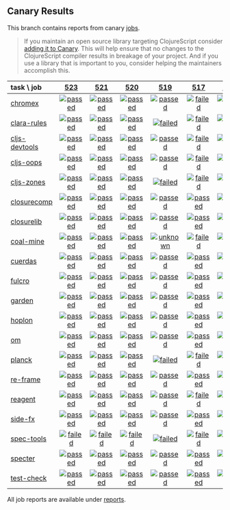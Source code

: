 ## Canary Results

This branch contains reports from canary [jobs](https://github.com/cljs-oss/canary/tree/jobs).

> If you maintain an open source library targeting ClojureScript consider [adding it to Canary](https://github.com/cljs-oss/canary/tree/master#how-to-participate). This will help ensure that no changes to the ClojureScript compiler results in breakage of your project. And if you use a library that is important to you, consider helping the maintainers accomplish this.

[//]: # (begin_overview_table)

| task \ job | <a href="reports/2018/08/17/job-000523-1.10.394-81a1ea1" title="job #523 finished on 2018-08-17">523</a> | <a href="reports/2018/08/15/job-000521-1.10.393-dab61a6" title="job #521 finished on 2018-08-15">521</a> | <a href="reports/2018/08/14/job-000520-1.10.393-dab61a6" title="job #520 finished on 2018-08-14">520</a> | <a href="reports/2018/08/13/job-000519-1.10.393-dab61a6" title="job #519 finished on 2018-08-13">519</a> | <a href="reports/2018/08/12/job-000517-1.10.393-dab61a6" title="job #517 finished on 2018-08-12">517</a> | <a href="reports/2018/08/10/job-000515-1.10.392-f13c08c" title="job #515 finished on 2018-08-10">515</a> | <a href="reports/2018/08/08/job-000513-1.10.392-f13c08c" title="job #513 finished on 2018-08-08">513</a> | <a href="reports/2018/08/07/job-000512-1.10.392-f13c08c" title="job #512 finished on 2018-08-07">512</a> | <a href="reports/2018/08/06/job-000511-1.10.392-f13c08c" title="job #511 finished on 2018-08-06">511</a> | <a href="reports/2018/08/05/job-000510-1.10.392-f13c08c" title="job #510 finished on 2018-08-05">510</a> |
| :--- | :---: | :---: | :---: | :---: | :---: | :---: | :---: | :---: | :---: | :---: |
| [chromex](https://github.com/binaryage/chromex) | <a href="reports/2018/08/17/job-000523-1.10.394-81a1ea1#-chromex"><img title="passed" src="http://box.binaryage.com/s-passed.svg"><a> | <a href="reports/2018/08/15/job-000521-1.10.393-dab61a6#-chromex"><img title="passed" src="http://box.binaryage.com/s-passed.svg"><a> | <a href="reports/2018/08/14/job-000520-1.10.393-dab61a6#-chromex"><img title="passed" src="http://box.binaryage.com/s-passed.svg"><a> | <a href="reports/2018/08/13/job-000519-1.10.393-dab61a6#-chromex"><img title="passed" src="http://box.binaryage.com/s-passed.svg"><a> | <a href="reports/2018/08/12/job-000517-1.10.393-dab61a6#-chromex"><img title="failed" src="http://box.binaryage.com/s-failed.svg"><a> | <a href="reports/2018/08/10/job-000515-1.10.392-f13c08c#-chromex"><img title="passed" src="http://box.binaryage.com/s-passed.svg"><a> | <a href="reports/2018/08/08/job-000513-1.10.392-f13c08c#-chromex"><img title="passed" src="http://box.binaryage.com/s-passed.svg"><a> | <a href="reports/2018/08/07/job-000512-1.10.392-f13c08c#-chromex"><img title="passed" src="http://box.binaryage.com/s-passed.svg"><a> | <a href="reports/2018/08/06/job-000511-1.10.392-f13c08c#-chromex"><img title="passed" src="http://box.binaryage.com/s-passed.svg"><a> | <a href="reports/2018/08/05/job-000510-1.10.392-f13c08c#-chromex"><img title="passed" src="http://box.binaryage.com/s-passed.svg"><a> |
| [clara-rules](https://github.com/cerner/clara-rules) | <a href="reports/2018/08/17/job-000523-1.10.394-81a1ea1#-clara-rules"><img title="passed" src="http://box.binaryage.com/s-passed.svg"><a> | <a href="reports/2018/08/15/job-000521-1.10.393-dab61a6#-clara-rules"><img title="passed" src="http://box.binaryage.com/s-passed.svg"><a> | <a href="reports/2018/08/14/job-000520-1.10.393-dab61a6#-clara-rules"><img title="passed" src="http://box.binaryage.com/s-passed.svg"><a> | <a href="reports/2018/08/13/job-000519-1.10.393-dab61a6#-clara-rules"><img title="failed" src="http://box.binaryage.com/s-failed.svg"><a> | <a href="reports/2018/08/12/job-000517-1.10.393-dab61a6#-clara-rules"><img title="failed" src="http://box.binaryage.com/s-failed.svg"><a> | <a href="reports/2018/08/10/job-000515-1.10.392-f13c08c#-clara-rules"><img title="passed" src="http://box.binaryage.com/s-passed.svg"><a> | <a href="reports/2018/08/08/job-000513-1.10.392-f13c08c#-clara-rules"><img title="passed" src="http://box.binaryage.com/s-passed.svg"><a> | <a href="reports/2018/08/07/job-000512-1.10.392-f13c08c#-clara-rules"><img title="passed" src="http://box.binaryage.com/s-passed.svg"><a> | <a href="reports/2018/08/06/job-000511-1.10.392-f13c08c#-clara-rules"><img title="passed" src="http://box.binaryage.com/s-passed.svg"><a> | <a href="reports/2018/08/05/job-000510-1.10.392-f13c08c#-clara-rules"><img title="passed" src="http://box.binaryage.com/s-passed.svg"><a> |
| [cljs-devtools](https://github.com/binaryage/cljs-devtools) | <a href="reports/2018/08/17/job-000523-1.10.394-81a1ea1#-cljs-devtools"><img title="passed" src="http://box.binaryage.com/s-passed.svg"><a> | <a href="reports/2018/08/15/job-000521-1.10.393-dab61a6#-cljs-devtools"><img title="passed" src="http://box.binaryage.com/s-passed.svg"><a> | <a href="reports/2018/08/14/job-000520-1.10.393-dab61a6#-cljs-devtools"><img title="passed" src="http://box.binaryage.com/s-passed.svg"><a> | <a href="reports/2018/08/13/job-000519-1.10.393-dab61a6#-cljs-devtools"><img title="passed" src="http://box.binaryage.com/s-passed.svg"><a> | <a href="reports/2018/08/12/job-000517-1.10.393-dab61a6#-cljs-devtools"><img title="failed" src="http://box.binaryage.com/s-failed.svg"><a> | <a href="reports/2018/08/10/job-000515-1.10.392-f13c08c#-cljs-devtools"><img title="passed" src="http://box.binaryage.com/s-passed.svg"><a> | <a href="reports/2018/08/08/job-000513-1.10.392-f13c08c#-cljs-devtools"><img title="passed" src="http://box.binaryage.com/s-passed.svg"><a> | <a href="reports/2018/08/07/job-000512-1.10.392-f13c08c#-cljs-devtools"><img title="passed" src="http://box.binaryage.com/s-passed.svg"><a> | <a href="reports/2018/08/06/job-000511-1.10.392-f13c08c#-cljs-devtools"><img title="passed" src="http://box.binaryage.com/s-passed.svg"><a> | <a href="reports/2018/08/05/job-000510-1.10.392-f13c08c#-cljs-devtools"><img title="passed" src="http://box.binaryage.com/s-passed.svg"><a> |
| [cljs-oops](https://github.com/binaryage/cljs-oops) | <a href="reports/2018/08/17/job-000523-1.10.394-81a1ea1#-cljs-oops"><img title="passed" src="http://box.binaryage.com/s-passed.svg"><a> | <a href="reports/2018/08/15/job-000521-1.10.393-dab61a6#-cljs-oops"><img title="passed" src="http://box.binaryage.com/s-passed.svg"><a> | <a href="reports/2018/08/14/job-000520-1.10.393-dab61a6#-cljs-oops"><img title="passed" src="http://box.binaryage.com/s-passed.svg"><a> | <a href="reports/2018/08/13/job-000519-1.10.393-dab61a6#-cljs-oops"><img title="passed" src="http://box.binaryage.com/s-passed.svg"><a> | <a href="reports/2018/08/12/job-000517-1.10.393-dab61a6#-cljs-oops"><img title="failed" src="http://box.binaryage.com/s-failed.svg"><a> | <a href="reports/2018/08/10/job-000515-1.10.392-f13c08c#-cljs-oops"><img title="failed" src="http://box.binaryage.com/s-failed.svg"><a> | <a href="reports/2018/08/08/job-000513-1.10.392-f13c08c#-cljs-oops"><img title="failed" src="http://box.binaryage.com/s-failed.svg"><a> | <a href="reports/2018/08/07/job-000512-1.10.392-f13c08c#-cljs-oops"><img title="failed" src="http://box.binaryage.com/s-failed.svg"><a> | <a href="reports/2018/08/06/job-000511-1.10.392-f13c08c#-cljs-oops"><img title="failed" src="http://box.binaryage.com/s-failed.svg"><a> | <a href="reports/2018/08/05/job-000510-1.10.392-f13c08c#-cljs-oops"><img title="failed" src="http://box.binaryage.com/s-failed.svg"><a> |
| [cljs-zones](https://github.com/binaryage/cljs-zones) | <a href="reports/2018/08/17/job-000523-1.10.394-81a1ea1#-cljs-zones"><img title="passed" src="http://box.binaryage.com/s-passed.svg"><a> | <a href="reports/2018/08/15/job-000521-1.10.393-dab61a6#-cljs-zones"><img title="passed" src="http://box.binaryage.com/s-passed.svg"><a> | <a href="reports/2018/08/14/job-000520-1.10.393-dab61a6#-cljs-zones"><img title="passed" src="http://box.binaryage.com/s-passed.svg"><a> | <a href="reports/2018/08/13/job-000519-1.10.393-dab61a6#-cljs-zones"><img title="failed" src="http://box.binaryage.com/s-failed.svg"><a> | <a href="reports/2018/08/12/job-000517-1.10.393-dab61a6#-cljs-zones"><img title="failed" src="http://box.binaryage.com/s-failed.svg"><a> | <a href="reports/2018/08/10/job-000515-1.10.392-f13c08c#-cljs-zones"><img title="passed" src="http://box.binaryage.com/s-passed.svg"><a> | <a href="reports/2018/08/08/job-000513-1.10.392-f13c08c#-cljs-zones"><img title="passed" src="http://box.binaryage.com/s-passed.svg"><a> | <a href="reports/2018/08/07/job-000512-1.10.392-f13c08c#-cljs-zones"><img title="passed" src="http://box.binaryage.com/s-passed.svg"><a> | <a href="reports/2018/08/06/job-000511-1.10.392-f13c08c#-cljs-zones"><img title="passed" src="http://box.binaryage.com/s-passed.svg"><a> | <a href="reports/2018/08/05/job-000510-1.10.392-f13c08c#-cljs-zones"><img title="passed" src="http://box.binaryage.com/s-passed.svg"><a> |
| [closurecomp](https://github.com/mfikes/closurecomp) | <a href="reports/2018/08/17/job-000523-1.10.394-81a1ea1#-closurecomp"><img title="passed" src="http://box.binaryage.com/s-passed.svg"><a> | <a href="reports/2018/08/15/job-000521-1.10.393-dab61a6#-closurecomp"><img title="passed" src="http://box.binaryage.com/s-passed.svg"><a> | <a href="reports/2018/08/14/job-000520-1.10.393-dab61a6#-closurecomp"><img title="passed" src="http://box.binaryage.com/s-passed.svg"><a> | <a href="reports/2018/08/13/job-000519-1.10.393-dab61a6#-closurecomp"><img title="passed" src="http://box.binaryage.com/s-passed.svg"><a> | <a href="reports/2018/08/12/job-000517-1.10.393-dab61a6#-closurecomp"><img title="passed" src="http://box.binaryage.com/s-passed.svg"><a> | <a href="reports/2018/08/10/job-000515-1.10.392-f13c08c#-closurecomp"><img title="passed" src="http://box.binaryage.com/s-passed.svg"><a> | <a href="reports/2018/08/08/job-000513-1.10.392-f13c08c#-closurecomp"><img title="passed" src="http://box.binaryage.com/s-passed.svg"><a> | <a href="reports/2018/08/07/job-000512-1.10.392-f13c08c#-closurecomp"><img title="passed" src="http://box.binaryage.com/s-passed.svg"><a> | <a href="reports/2018/08/06/job-000511-1.10.392-f13c08c#-closurecomp"><img title="passed" src="http://box.binaryage.com/s-passed.svg"><a> | <a href="reports/2018/08/05/job-000510-1.10.392-f13c08c#-closurecomp"><img title="passed" src="http://box.binaryage.com/s-passed.svg"><a> |
| [closurelib](https://github.com/mfikes/closurelib) | <a href="reports/2018/08/17/job-000523-1.10.394-81a1ea1#-closurelib"><img title="passed" src="http://box.binaryage.com/s-passed.svg"><a> | <a href="reports/2018/08/15/job-000521-1.10.393-dab61a6#-closurelib"><img title="passed" src="http://box.binaryage.com/s-passed.svg"><a> | <a href="reports/2018/08/14/job-000520-1.10.393-dab61a6#-closurelib"><img title="passed" src="http://box.binaryage.com/s-passed.svg"><a> | <a href="reports/2018/08/13/job-000519-1.10.393-dab61a6#-closurelib"><img title="passed" src="http://box.binaryage.com/s-passed.svg"><a> | <a href="reports/2018/08/12/job-000517-1.10.393-dab61a6#-closurelib"><img title="passed" src="http://box.binaryage.com/s-passed.svg"><a> | <a href="reports/2018/08/10/job-000515-1.10.392-f13c08c#-closurelib"><img title="passed" src="http://box.binaryage.com/s-passed.svg"><a> | <a href="reports/2018/08/08/job-000513-1.10.392-f13c08c#-closurelib"><img title="passed" src="http://box.binaryage.com/s-passed.svg"><a> | <a href="reports/2018/08/07/job-000512-1.10.392-f13c08c#-closurelib"><img title="passed" src="http://box.binaryage.com/s-passed.svg"><a> | <a href="reports/2018/08/06/job-000511-1.10.392-f13c08c#-closurelib"><img title="passed" src="http://box.binaryage.com/s-passed.svg"><a> | <a href="reports/2018/08/05/job-000510-1.10.392-f13c08c#-closurelib"><img title="passed" src="http://box.binaryage.com/s-passed.svg"><a> |
| [coal-mine](https://github.com/mfikes/coal-mine) | <a href="reports/2018/08/17/job-000523-1.10.394-81a1ea1#-coal-mine"><img title="passed" src="http://box.binaryage.com/s-passed.svg"><a> | <a href="reports/2018/08/15/job-000521-1.10.393-dab61a6#-coal-mine"><img title="passed" src="http://box.binaryage.com/s-passed.svg"><a> | <a href="reports/2018/08/14/job-000520-1.10.393-dab61a6#-coal-mine"><img title="passed" src="http://box.binaryage.com/s-passed.svg"><a> | <a href="reports/2018/08/13/job-000519-1.10.393-dab61a6#-coal-mine"><img title="unknown" src="http://box.binaryage.com/s-unknown.svg"><a> | <a href="reports/2018/08/12/job-000517-1.10.393-dab61a6#-coal-mine"><img title="failed" src="http://box.binaryage.com/s-failed.svg"><a> | <a href="reports/2018/08/10/job-000515-1.10.392-f13c08c#-coal-mine"><img title="passed" src="http://box.binaryage.com/s-passed.svg"><a> | <a href="reports/2018/08/08/job-000513-1.10.392-f13c08c#-coal-mine"><img title="passed" src="http://box.binaryage.com/s-passed.svg"><a> | <a href="reports/2018/08/07/job-000512-1.10.392-f13c08c#-coal-mine"><img title="passed" src="http://box.binaryage.com/s-passed.svg"><a> | <a href="reports/2018/08/06/job-000511-1.10.392-f13c08c#-coal-mine"><img title="passed" src="http://box.binaryage.com/s-passed.svg"><a> | <a href="reports/2018/08/05/job-000510-1.10.392-f13c08c#-coal-mine"><img title="passed" src="http://box.binaryage.com/s-passed.svg"><a> |
| [cuerdas](https://github.com/funcool/cuerdas) | <a href="reports/2018/08/17/job-000523-1.10.394-81a1ea1#-cuerdas"><img title="passed" src="http://box.binaryage.com/s-passed.svg"><a> | <a href="reports/2018/08/15/job-000521-1.10.393-dab61a6#-cuerdas"><img title="passed" src="http://box.binaryage.com/s-passed.svg"><a> | <a href="reports/2018/08/14/job-000520-1.10.393-dab61a6#-cuerdas"><img title="passed" src="http://box.binaryage.com/s-passed.svg"><a> | <a href="reports/2018/08/13/job-000519-1.10.393-dab61a6#-cuerdas"><img title="passed" src="http://box.binaryage.com/s-passed.svg"><a> | <a href="reports/2018/08/12/job-000517-1.10.393-dab61a6#-cuerdas"><img title="passed" src="http://box.binaryage.com/s-passed.svg"><a> | <a href="reports/2018/08/10/job-000515-1.10.392-f13c08c#-cuerdas"><img title="passed" src="http://box.binaryage.com/s-passed.svg"><a> | <a href="reports/2018/08/08/job-000513-1.10.392-f13c08c#-cuerdas"><img title="passed" src="http://box.binaryage.com/s-passed.svg"><a> | <a href="reports/2018/08/07/job-000512-1.10.392-f13c08c#-cuerdas"><img title="passed" src="http://box.binaryage.com/s-passed.svg"><a> | <a href="reports/2018/08/06/job-000511-1.10.392-f13c08c#-cuerdas"><img title="passed" src="http://box.binaryage.com/s-passed.svg"><a> | <a href="reports/2018/08/05/job-000510-1.10.392-f13c08c#-cuerdas"><img title="passed" src="http://box.binaryage.com/s-passed.svg"><a> |
| [fulcro](https://github.com/fulcrologic/fulcro) | <a href="reports/2018/08/17/job-000523-1.10.394-81a1ea1#-fulcro"><img title="passed" src="http://box.binaryage.com/s-passed.svg"><a> | <a href="reports/2018/08/15/job-000521-1.10.393-dab61a6#-fulcro"><img title="passed" src="http://box.binaryage.com/s-passed.svg"><a> | <a href="reports/2018/08/14/job-000520-1.10.393-dab61a6#-fulcro"><img title="passed" src="http://box.binaryage.com/s-passed.svg"><a> | <a href="reports/2018/08/13/job-000519-1.10.393-dab61a6#-fulcro"><img title="passed" src="http://box.binaryage.com/s-passed.svg"><a> | <a href="reports/2018/08/12/job-000517-1.10.393-dab61a6#-fulcro"><img title="passed" src="http://box.binaryage.com/s-passed.svg"><a> | <a href="reports/2018/08/10/job-000515-1.10.392-f13c08c#-fulcro"><img title="passed" src="http://box.binaryage.com/s-passed.svg"><a> | <a href="reports/2018/08/08/job-000513-1.10.392-f13c08c#-fulcro"><img title="passed" src="http://box.binaryage.com/s-passed.svg"><a> | <a href="reports/2018/08/07/job-000512-1.10.392-f13c08c#-fulcro"><img title="failed" src="http://box.binaryage.com/s-failed.svg"><a> | <a href="reports/2018/08/06/job-000511-1.10.392-f13c08c#-fulcro"><img title="passed" src="http://box.binaryage.com/s-passed.svg"><a> | <a href="reports/2018/08/05/job-000510-1.10.392-f13c08c#-fulcro"><img title="passed" src="http://box.binaryage.com/s-passed.svg"><a> |
| [garden](https://github.com/noprompt/garden) | <a href="reports/2018/08/17/job-000523-1.10.394-81a1ea1#-garden"><img title="passed" src="http://box.binaryage.com/s-passed.svg"><a> | <a href="reports/2018/08/15/job-000521-1.10.393-dab61a6#-garden"><img title="passed" src="http://box.binaryage.com/s-passed.svg"><a> | <a href="reports/2018/08/14/job-000520-1.10.393-dab61a6#-garden"><img title="passed" src="http://box.binaryage.com/s-passed.svg"><a> | <a href="reports/2018/08/13/job-000519-1.10.393-dab61a6#-garden"><img title="passed" src="http://box.binaryage.com/s-passed.svg"><a> | <a href="reports/2018/08/12/job-000517-1.10.393-dab61a6#-garden"><img title="passed" src="http://box.binaryage.com/s-passed.svg"><a> | <a href="reports/2018/08/10/job-000515-1.10.392-f13c08c#-garden"><img title="passed" src="http://box.binaryage.com/s-passed.svg"><a> | <a href="reports/2018/08/08/job-000513-1.10.392-f13c08c#-garden"><img title="passed" src="http://box.binaryage.com/s-passed.svg"><a> | <a href="reports/2018/08/07/job-000512-1.10.392-f13c08c#-garden"><img title="passed" src="http://box.binaryage.com/s-passed.svg"><a> | <a href="reports/2018/08/06/job-000511-1.10.392-f13c08c#-garden"><img title="passed" src="http://box.binaryage.com/s-passed.svg"><a> | <a href="reports/2018/08/05/job-000510-1.10.392-f13c08c#-garden"><img title="passed" src="http://box.binaryage.com/s-passed.svg"><a> |
| [hoplon](https://github.com/hoplon/hoplon) | <a href="reports/2018/08/17/job-000523-1.10.394-81a1ea1#-hoplon"><img title="passed" src="http://box.binaryage.com/s-passed.svg"><a> | <a href="reports/2018/08/15/job-000521-1.10.393-dab61a6#-hoplon"><img title="passed" src="http://box.binaryage.com/s-passed.svg"><a> | <a href="reports/2018/08/14/job-000520-1.10.393-dab61a6#-hoplon"><img title="passed" src="http://box.binaryage.com/s-passed.svg"><a> | <a href="reports/2018/08/13/job-000519-1.10.393-dab61a6#-hoplon"><img title="passed" src="http://box.binaryage.com/s-passed.svg"><a> | <a href="reports/2018/08/12/job-000517-1.10.393-dab61a6#-hoplon"><img title="passed" src="http://box.binaryage.com/s-passed.svg"><a> | <a href="reports/2018/08/10/job-000515-1.10.392-f13c08c#-hoplon"><img title="passed" src="http://box.binaryage.com/s-passed.svg"><a> | <a href="reports/2018/08/08/job-000513-1.10.392-f13c08c#-hoplon"><img title="passed" src="http://box.binaryage.com/s-passed.svg"><a> | <a href="reports/2018/08/07/job-000512-1.10.392-f13c08c#-hoplon"><img title="passed" src="http://box.binaryage.com/s-passed.svg"><a> | <a href="reports/2018/08/06/job-000511-1.10.392-f13c08c#-hoplon"><img title="passed" src="http://box.binaryage.com/s-passed.svg"><a> | <a href="reports/2018/08/05/job-000510-1.10.392-f13c08c#-hoplon"><img title="passed" src="http://box.binaryage.com/s-passed.svg"><a> |
| [om](https://github.com/omcljs/om) | <a href="reports/2018/08/17/job-000523-1.10.394-81a1ea1#-om"><img title="passed" src="http://box.binaryage.com/s-passed.svg"><a> | <a href="reports/2018/08/15/job-000521-1.10.393-dab61a6#-om"><img title="passed" src="http://box.binaryage.com/s-passed.svg"><a> | <a href="reports/2018/08/14/job-000520-1.10.393-dab61a6#-om"><img title="passed" src="http://box.binaryage.com/s-passed.svg"><a> | <a href="reports/2018/08/13/job-000519-1.10.393-dab61a6#-om"><img title="passed" src="http://box.binaryage.com/s-passed.svg"><a> | <a href="reports/2018/08/12/job-000517-1.10.393-dab61a6#-om"><img title="passed" src="http://box.binaryage.com/s-passed.svg"><a> | <a href="reports/2018/08/10/job-000515-1.10.392-f13c08c#-om"><img title="passed" src="http://box.binaryage.com/s-passed.svg"><a> | <a href="reports/2018/08/08/job-000513-1.10.392-f13c08c#-om"><img title="passed" src="http://box.binaryage.com/s-passed.svg"><a> | <a href="reports/2018/08/07/job-000512-1.10.392-f13c08c#-om"><img title="passed" src="http://box.binaryage.com/s-passed.svg"><a> | <a href="reports/2018/08/06/job-000511-1.10.392-f13c08c#-om"><img title="passed" src="http://box.binaryage.com/s-passed.svg"><a> | <a href="reports/2018/08/05/job-000510-1.10.392-f13c08c#-om"><img title="passed" src="http://box.binaryage.com/s-passed.svg"><a> |
| [planck](https://github.com/planck-repl/planck) | <a href="reports/2018/08/17/job-000523-1.10.394-81a1ea1#-planck"><img title="passed" src="http://box.binaryage.com/s-passed.svg"><a> | <a href="reports/2018/08/15/job-000521-1.10.393-dab61a6#-planck"><img title="passed" src="http://box.binaryage.com/s-passed.svg"><a> | <a href="reports/2018/08/14/job-000520-1.10.393-dab61a6#-planck"><img title="passed" src="http://box.binaryage.com/s-passed.svg"><a> | <a href="reports/2018/08/13/job-000519-1.10.393-dab61a6#-planck"><img title="failed" src="http://box.binaryage.com/s-failed.svg"><a> | <a href="reports/2018/08/12/job-000517-1.10.393-dab61a6#-planck"><img title="failed" src="http://box.binaryage.com/s-failed.svg"><a> | <a href="reports/2018/08/10/job-000515-1.10.392-f13c08c#-planck"><img title="passed" src="http://box.binaryage.com/s-passed.svg"><a> | <a href="reports/2018/08/08/job-000513-1.10.392-f13c08c#-planck"><img title="passed" src="http://box.binaryage.com/s-passed.svg"><a> | <a href="reports/2018/08/07/job-000512-1.10.392-f13c08c#-planck"><img title="passed" src="http://box.binaryage.com/s-passed.svg"><a> | <a href="reports/2018/08/06/job-000511-1.10.392-f13c08c#-planck"><img title="passed" src="http://box.binaryage.com/s-passed.svg"><a> | <a href="reports/2018/08/05/job-000510-1.10.392-f13c08c#-planck"><img title="passed" src="http://box.binaryage.com/s-passed.svg"><a> |
| [re-frame](https://github.com/Day8/re-frame) | <a href="reports/2018/08/17/job-000523-1.10.394-81a1ea1#-re-frame"><img title="passed" src="http://box.binaryage.com/s-passed.svg"><a> | <a href="reports/2018/08/15/job-000521-1.10.393-dab61a6#-re-frame"><img title="passed" src="http://box.binaryage.com/s-passed.svg"><a> | <a href="reports/2018/08/14/job-000520-1.10.393-dab61a6#-re-frame"><img title="passed" src="http://box.binaryage.com/s-passed.svg"><a> | <a href="reports/2018/08/13/job-000519-1.10.393-dab61a6#-re-frame"><img title="passed" src="http://box.binaryage.com/s-passed.svg"><a> | <a href="reports/2018/08/12/job-000517-1.10.393-dab61a6#-re-frame"><img title="passed" src="http://box.binaryage.com/s-passed.svg"><a> | <a href="reports/2018/08/10/job-000515-1.10.392-f13c08c#-re-frame"><img title="passed" src="http://box.binaryage.com/s-passed.svg"><a> | <a href="reports/2018/08/08/job-000513-1.10.392-f13c08c#-re-frame"><img title="passed" src="http://box.binaryage.com/s-passed.svg"><a> | <a href="reports/2018/08/07/job-000512-1.10.392-f13c08c#-re-frame"><img title="passed" src="http://box.binaryage.com/s-passed.svg"><a> | <a href="reports/2018/08/06/job-000511-1.10.392-f13c08c#-re-frame"><img title="passed" src="http://box.binaryage.com/s-passed.svg"><a> | <a href="reports/2018/08/05/job-000510-1.10.392-f13c08c#-re-frame"><img title="passed" src="http://box.binaryage.com/s-passed.svg"><a> |
| [reagent](https://github.com/reagent-project/reagent) | <a href="reports/2018/08/17/job-000523-1.10.394-81a1ea1#-reagent"><img title="passed" src="http://box.binaryage.com/s-passed.svg"><a> | <a href="reports/2018/08/15/job-000521-1.10.393-dab61a6#-reagent"><img title="passed" src="http://box.binaryage.com/s-passed.svg"><a> | <a href="reports/2018/08/14/job-000520-1.10.393-dab61a6#-reagent"><img title="passed" src="http://box.binaryage.com/s-passed.svg"><a> | <a href="reports/2018/08/13/job-000519-1.10.393-dab61a6#-reagent"><img title="passed" src="http://box.binaryage.com/s-passed.svg"><a> | <a href="reports/2018/08/12/job-000517-1.10.393-dab61a6#-reagent"><img title="failed" src="http://box.binaryage.com/s-failed.svg"><a> | <a href="reports/2018/08/10/job-000515-1.10.392-f13c08c#-reagent"><img title="passed" src="http://box.binaryage.com/s-passed.svg"><a> | <a href="reports/2018/08/08/job-000513-1.10.392-f13c08c#-reagent"><img title="passed" src="http://box.binaryage.com/s-passed.svg"><a> | <a href="reports/2018/08/07/job-000512-1.10.392-f13c08c#-reagent"><img title="passed" src="http://box.binaryage.com/s-passed.svg"><a> | <a href="reports/2018/08/06/job-000511-1.10.392-f13c08c#-reagent"><img title="passed" src="http://box.binaryage.com/s-passed.svg"><a> | <a href="reports/2018/08/05/job-000510-1.10.392-f13c08c#-reagent"><img title="passed" src="http://box.binaryage.com/s-passed.svg"><a> |
| [side-fx](https://github.com/cljsrn/side-fx) | <a href="reports/2018/08/17/job-000523-1.10.394-81a1ea1#-side-fx"><img title="passed" src="http://box.binaryage.com/s-passed.svg"><a> | <a href="reports/2018/08/15/job-000521-1.10.393-dab61a6#-side-fx"><img title="passed" src="http://box.binaryage.com/s-passed.svg"><a> | <a href="reports/2018/08/14/job-000520-1.10.393-dab61a6#-side-fx"><img title="passed" src="http://box.binaryage.com/s-passed.svg"><a> | <a href="reports/2018/08/13/job-000519-1.10.393-dab61a6#-side-fx"><img title="passed" src="http://box.binaryage.com/s-passed.svg"><a> | <a href="reports/2018/08/12/job-000517-1.10.393-dab61a6#-side-fx"><img title="passed" src="http://box.binaryage.com/s-passed.svg"><a> | <a href="reports/2018/08/10/job-000515-1.10.392-f13c08c#-side-fx"><img title="passed" src="http://box.binaryage.com/s-passed.svg"><a> | <a href="reports/2018/08/08/job-000513-1.10.392-f13c08c#-side-fx"><img title="passed" src="http://box.binaryage.com/s-passed.svg"><a> | <a href="reports/2018/08/07/job-000512-1.10.392-f13c08c#-side-fx"><img title="passed" src="http://box.binaryage.com/s-passed.svg"><a> | <a href="reports/2018/08/06/job-000511-1.10.392-f13c08c#-side-fx"><img title="passed" src="http://box.binaryage.com/s-passed.svg"><a> | <a href="reports/2018/08/05/job-000510-1.10.392-f13c08c#-side-fx"><img title="passed" src="http://box.binaryage.com/s-passed.svg"><a> |
| [spec-tools](https://github.com/metosin/spec-tools) | <a href="reports/2018/08/17/job-000523-1.10.394-81a1ea1#-spec-tools"><img title="failed" src="http://box.binaryage.com/s-failed.svg"><a> | <a href="reports/2018/08/15/job-000521-1.10.393-dab61a6#-spec-tools"><img title="failed" src="http://box.binaryage.com/s-failed.svg"><a> | <a href="reports/2018/08/14/job-000520-1.10.393-dab61a6#-spec-tools"><img title="failed" src="http://box.binaryage.com/s-failed.svg"><a> | <a href="reports/2018/08/13/job-000519-1.10.393-dab61a6#-spec-tools"><img title="failed" src="http://box.binaryage.com/s-failed.svg"><a> | <a href="reports/2018/08/12/job-000517-1.10.393-dab61a6#-spec-tools"><img title="failed" src="http://box.binaryage.com/s-failed.svg"><a> | <a href="reports/2018/08/10/job-000515-1.10.392-f13c08c#-spec-tools"><img title="failed" src="http://box.binaryage.com/s-failed.svg"><a> | <a href="reports/2018/08/08/job-000513-1.10.392-f13c08c#-spec-tools"><img title="failed" src="http://box.binaryage.com/s-failed.svg"><a> | <a href="reports/2018/08/07/job-000512-1.10.392-f13c08c#-spec-tools"><img title="failed" src="http://box.binaryage.com/s-failed.svg"><a> | <a href="reports/2018/08/06/job-000511-1.10.392-f13c08c#-spec-tools"><img title="failed" src="http://box.binaryage.com/s-failed.svg"><a> | <a href="reports/2018/08/05/job-000510-1.10.392-f13c08c#-spec-tools"><img title="failed" src="http://box.binaryage.com/s-failed.svg"><a> |
| [specter](https://github.com/nathanmarz/specter) | <a href="reports/2018/08/17/job-000523-1.10.394-81a1ea1#-specter"><img title="passed" src="http://box.binaryage.com/s-passed.svg"><a> | <a href="reports/2018/08/15/job-000521-1.10.393-dab61a6#-specter"><img title="passed" src="http://box.binaryage.com/s-passed.svg"><a> | <a href="reports/2018/08/14/job-000520-1.10.393-dab61a6#-specter"><img title="passed" src="http://box.binaryage.com/s-passed.svg"><a> | <a href="reports/2018/08/13/job-000519-1.10.393-dab61a6#-specter"><img title="passed" src="http://box.binaryage.com/s-passed.svg"><a> | <a href="reports/2018/08/12/job-000517-1.10.393-dab61a6#-specter"><img title="passed" src="http://box.binaryage.com/s-passed.svg"><a> | <a href="reports/2018/08/10/job-000515-1.10.392-f13c08c#-specter"><img title="passed" src="http://box.binaryage.com/s-passed.svg"><a> | <a href="reports/2018/08/08/job-000513-1.10.392-f13c08c#-specter"><img title="passed" src="http://box.binaryage.com/s-passed.svg"><a> | <a href="reports/2018/08/07/job-000512-1.10.392-f13c08c#-specter"><img title="passed" src="http://box.binaryage.com/s-passed.svg"><a> | <a href="reports/2018/08/06/job-000511-1.10.392-f13c08c#-specter"><img title="passed" src="http://box.binaryage.com/s-passed.svg"><a> | <a href="reports/2018/08/05/job-000510-1.10.392-f13c08c#-specter"><img title="passed" src="http://box.binaryage.com/s-passed.svg"><a> |
| [test-check](https://github.com/clojure/test.check) | <a href="reports/2018/08/17/job-000523-1.10.394-81a1ea1#-test-check"><img title="passed" src="http://box.binaryage.com/s-passed.svg"><a> | <a href="reports/2018/08/15/job-000521-1.10.393-dab61a6#-test-check"><img title="passed" src="http://box.binaryage.com/s-passed.svg"><a> | <a href="reports/2018/08/14/job-000520-1.10.393-dab61a6#-test-check"><img title="passed" src="http://box.binaryage.com/s-passed.svg"><a> | <a href="reports/2018/08/13/job-000519-1.10.393-dab61a6#-test-check"><img title="passed" src="http://box.binaryage.com/s-passed.svg"><a> | <a href="reports/2018/08/12/job-000517-1.10.393-dab61a6#-test-check"><img title="passed" src="http://box.binaryage.com/s-passed.svg"><a> | <a href="reports/2018/08/10/job-000515-1.10.392-f13c08c#-test-check"><img title="passed" src="http://box.binaryage.com/s-passed.svg"><a> | <a href="reports/2018/08/08/job-000513-1.10.392-f13c08c#-test-check"><img title="passed" src="http://box.binaryage.com/s-passed.svg"><a> | <a href="reports/2018/08/07/job-000512-1.10.392-f13c08c#-test-check"><img title="passed" src="http://box.binaryage.com/s-passed.svg"><a> | <a href="reports/2018/08/06/job-000511-1.10.392-f13c08c#-test-check"><img title="passed" src="http://box.binaryage.com/s-passed.svg"><a> | <a href="reports/2018/08/05/job-000510-1.10.392-f13c08c#-test-check"><img title="passed" src="http://box.binaryage.com/s-passed.svg"><a> |

[//]: # (end_overview_table)

All job reports are available under [reports](reports).
